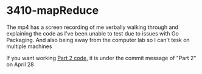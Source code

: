 # 3410-mapReduce

The mp4 has a screen recording of me verbally walking through and explaining the code
as I've been unable to test due to issues with Go Packaging. And also being away
from the computer lab so I can't tesk on multiple machines

If you want working [Part 2 code,](https://github.com/PTyler255/3410-mapReduce/commit/5a93395ae1ecc4b795b804ea1ecb159c783b47ac) it is under the commit message of "Part 2" on April 28
